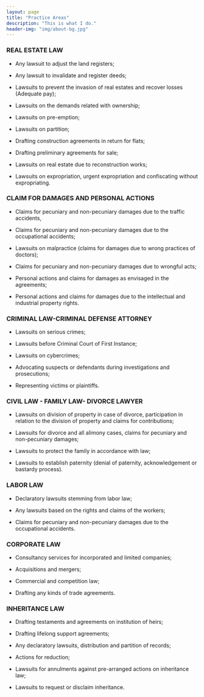 ```yaml
---
layout: page
title: "Practice Areas"
description: "This is what I do."
header-img: "img/about-bg.jpg"
---
```


### REAL ESTATE LAW
* Any lawsuit to adjust the land registers;

* Any lawsuit to invalidate and register deeds;

* Lawsuits to prevent the invasion of real estates and recover losses (Adequate pay);

* Lawsuits on the demands related with ownership;

* Lawsuits on pre-emption;

* Lawsuits on partition;

* Drafting construction agreements in return for flats;

* Drafting preliminary agreements for sale;

* Lawsuits on real estate due to reconstruction works;

* Lawsuits on expropriation, urgent expropriation and confiscating without expropriating.

### CLAIM FOR DAMAGES AND PERSONAL ACTIONS

* Claims for pecuniary and non-pecuniary damages due to the traffic accidents,

* Claims for pecuniary and non-pecuniary damages due to the occupational accidents;

* Lawsuits on malpractice (claims for damages due to wrong practices of doctors);

* Claims for pecuniary and non-pecuniary damages due to wrongful acts;

* Personal actions and claims for damages as envisaged in the agreements;

* Personal actions and claims for damages due to the intellectual and industrial property rights.

### CRIMINAL LAW-CRIMINAL DEFENSE ATTORNEY

* Lawsuits on serious crimes;

* Lawsuits before Criminal Court of First Instance;

* Lawsuits on cybercrimes;

* Advocating suspects or defendants during investigations and prosecutions;

* Representing victims or plaintiffs.

### CIVIL LAW - FAMILY LAW- DIVORCE LAWYER

* Lawsuits on division of property in case of divorce, participation in relation to the division of property and claims for contributions;

* Lawsuits for divorce and all alimony cases, claims for pecuniary and non-pecuniary damages;

* Lawsuits to protect the family in accordance with law;

* Lawsuits to establish paternity (denial of paternity, acknowledgement or bastardy process).

### LABOR LAW

* Declaratory lawsuits stemming from labor law;

* Any lawsuits based on the rights and claims of the workers;

* Claims for pecuniary and non-pecuniary damages due to the occupational accidents.

### CORPORATE LAW

* Consultancy services for incorporated and limited companies;

* Acquisitions and mergers;

* Commercial and competition law;

* Drafting any kinds of trade agreements.

### INHERITANCE LAW

* Drafting testaments and agreements on institution of heirs;

* Drafting lifelong support agreements;

* Any declaratory lawsuits, distribution and partition of records;

* Actions for reduction;

* Lawsuits for annulments against pre-arranged actions on inheritance law;

* Lawsuits to request or disclaim inheritance.
